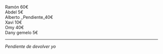   
  
Ramón 60€  
Abdel 5€  
Alberto _Pendiente_40€  
Xavi 10€  
Omy 40€  
Dany gemelo 5€

---

_Pendiente de devolver yo_